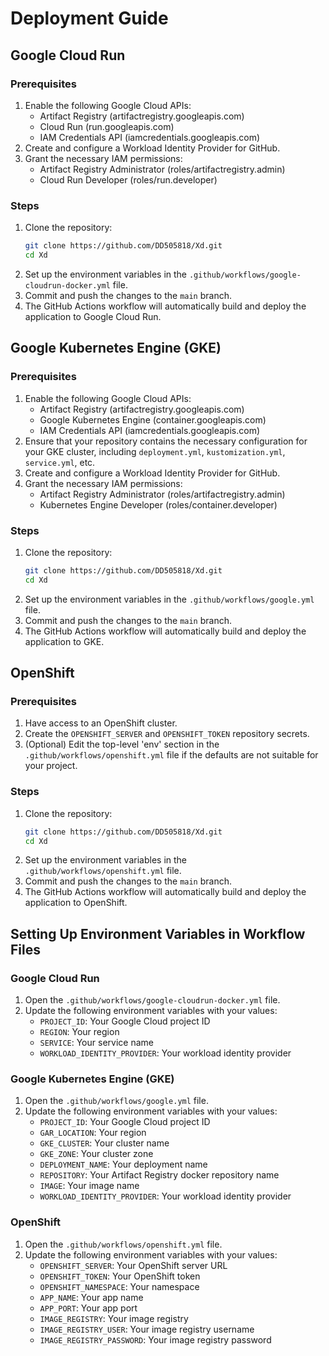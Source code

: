 # Deployment Guide

## Google Cloud Run

### Prerequisites
1. Enable the following Google Cloud APIs:
   - Artifact Registry (artifactregistry.googleapis.com)
   - Cloud Run (run.googleapis.com)
   - IAM Credentials API (iamcredentials.googleapis.com)
2. Create and configure a Workload Identity Provider for GitHub.
3. Grant the necessary IAM permissions:
   - Artifact Registry Administrator (roles/artifactregistry.admin)
   - Cloud Run Developer (roles/run.developer)

### Steps
1. Clone the repository:
   ```sh
   git clone https://github.com/DD505818/Xd.git
   cd Xd
   ```
2. Set up the environment variables in the `.github/workflows/google-cloudrun-docker.yml` file.
3. Commit and push the changes to the `main` branch.
4. The GitHub Actions workflow will automatically build and deploy the application to Google Cloud Run.

## Google Kubernetes Engine (GKE)

### Prerequisites
1. Enable the following Google Cloud APIs:
   - Artifact Registry (artifactregistry.googleapis.com)
   - Google Kubernetes Engine (container.googleapis.com)
   - IAM Credentials API (iamcredentials.googleapis.com)
2. Ensure that your repository contains the necessary configuration for your GKE cluster, including `deployment.yml`, `kustomization.yml`, `service.yml`, etc.
3. Create and configure a Workload Identity Provider for GitHub.
4. Grant the necessary IAM permissions:
   - Artifact Registry Administrator (roles/artifactregistry.admin)
   - Kubernetes Engine Developer (roles/container.developer)

### Steps
1. Clone the repository:
   ```sh
   git clone https://github.com/DD505818/Xd.git
   cd Xd
   ```
2. Set up the environment variables in the `.github/workflows/google.yml` file.
3. Commit and push the changes to the `main` branch.
4. The GitHub Actions workflow will automatically build and deploy the application to GKE.

## OpenShift

### Prerequisites
1. Have access to an OpenShift cluster.
2. Create the `OPENSHIFT_SERVER` and `OPENSHIFT_TOKEN` repository secrets.
3. (Optional) Edit the top-level 'env' section in the `.github/workflows/openshift.yml` file if the defaults are not suitable for your project.

### Steps
1. Clone the repository:
   ```sh
   git clone https://github.com/DD505818/Xd.git
   cd Xd
   ```
2. Set up the environment variables in the `.github/workflows/openshift.yml` file.
3. Commit and push the changes to the `main` branch.
4. The GitHub Actions workflow will automatically build and deploy the application to OpenShift.

## Setting Up Environment Variables in Workflow Files

### Google Cloud Run
1. Open the `.github/workflows/google-cloudrun-docker.yml` file.
2. Update the following environment variables with your values:
   - `PROJECT_ID`: Your Google Cloud project ID
   - `REGION`: Your region
   - `SERVICE`: Your service name
   - `WORKLOAD_IDENTITY_PROVIDER`: Your workload identity provider

### Google Kubernetes Engine (GKE)
1. Open the `.github/workflows/google.yml` file.
2. Update the following environment variables with your values:
   - `PROJECT_ID`: Your Google Cloud project ID
   - `GAR_LOCATION`: Your region
   - `GKE_CLUSTER`: Your cluster name
   - `GKE_ZONE`: Your cluster zone
   - `DEPLOYMENT_NAME`: Your deployment name
   - `REPOSITORY`: Your Artifact Registry docker repository name
   - `IMAGE`: Your image name
   - `WORKLOAD_IDENTITY_PROVIDER`: Your workload identity provider

### OpenShift
1. Open the `.github/workflows/openshift.yml` file.
2. Update the following environment variables with your values:
   - `OPENSHIFT_SERVER`: Your OpenShift server URL
   - `OPENSHIFT_TOKEN`: Your OpenShift token
   - `OPENSHIFT_NAMESPACE`: Your namespace
   - `APP_NAME`: Your app name
   - `APP_PORT`: Your app port
   - `IMAGE_REGISTRY`: Your image registry
   - `IMAGE_REGISTRY_USER`: Your image registry username
   - `IMAGE_REGISTRY_PASSWORD`: Your image registry password
